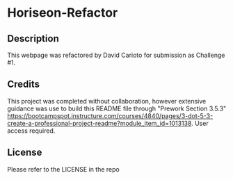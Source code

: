 # Horiseon-Refactor

## Description
This webpage was refactored by David Carioto for submission as Challenge #1.

## Credits
This project was completed without collaboration, however extensive guidance was use to build this README file through "Prework Section 3.5.3" https://bootcampspot.instructure.com/courses/4840/pages/3-dot-5-3-create-a-professional-project-readme?module_item_id=1013138. User access required.

## License
Please refer to the LICENSE in the repo